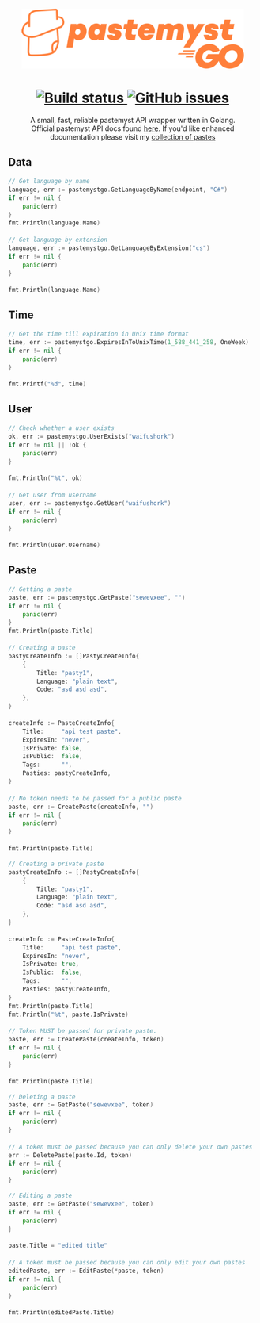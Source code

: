 <p align="center">
    <img width="450" src="logo.svg" alt="Logo" /><br>
</p>

<h1 align="center"> 
    <a href="https://github.com/WaifuShork/pastemyst-go/actions">
        <img alt="Build status" src="https://img.shields.io/github/workflow/status/WaifuShork/pastemyst-go/Go?label=BUILD%20STATUS&logo=github&style=for-the-badge">
    </a>
    <a href="https://github.com/WaifuShork/pastemyst-go/issues">
        <img alt="GitHub issues" src="https://img.shields.io/github/issues/WaifuShork/pastemyst-go?style=for-the-badge&logo=github">
    </a>
</h1>

<p align="center">
A small, fast, reliable pastemyst API wrapper written in Golang. </br>
Official pastemyst API docs found <a href="https://paste.myst.rs/api-docs/index">here</a>. If you'd like enhanced documentation please visit my <a href="https://paste.myst.rs/sewevxee">collection of pastes</a>
</p>

<h2> 
Data
</h2>

```go
// Get language by name
language, err := pastemystgo.GetLanguageByName(endpoint, "C#")
if err != nil {
    panic(err)
}
fmt.Println(language.Name)

// Get language by extension
language, err := pastemystgo.GetLanguageByExtension("cs")
if err != nil { 
    panic(err)
}

fmt.Println(language.Name)
```

<h2> 
Time
</h2>

```go
// Get the time till expiration in Unix time format
time, err := pastemystgo.ExpiresInToUnixTime(1_588_441_258, OneWeek)
if err != nil {
    panic(err)
}

fmt.Printf("%d", time)
```

<h2> 
User
</h2>

```go
// Check whether a user exists
ok, err := pastemystgo.UserExists("waifushork")
if err != nil || !ok { 
    panic(err)
}

fmt.Println("%t", ok)

// Get user from username
user, err := pastemystgo.GetUser("waifushork")
if err != nil {
    panic(err)
}

fmt.Println(user.Username)
```

<h2> 
Paste
</h2>

```go
// Getting a paste
paste, err := pastemystgo.GetPaste("sewevxee", "")
if err != nil {
    panic(err)
}
fmt.Println(paste.Title)

// Creating a paste
pastyCreateInfo := []PastyCreateInfo{
    {
        Title: "pasty1",
        Language: "plain text",
        Code: "asd asd asd",
    },
}

createInfo := PasteCreateInfo{
    Title:     "api test paste",
    ExpiresIn: "never",
    IsPrivate: false,
    IsPublic:  false,
    Tags:      "",
    Pasties: pastyCreateInfo,
}

// No token needs to be passed for a public paste
paste, err := CreatePaste(createInfo, "")
if err != nil { 
    panic(err)
}

fmt.Println(paste.Title)
```
```go
// Creating a private paste
pastyCreateInfo := []PastyCreateInfo{
    {
        Title: "pasty1",
        Language: "plain text",
        Code: "asd asd asd",
    },
}

createInfo := PasteCreateInfo{
    Title:     "api test paste",
    ExpiresIn: "never",
    IsPrivate: true,
    IsPublic:  false,
    Tags:      "",
    Pasties: pastyCreateInfo,
}
fmt.Println(paste.Title)
fmt.Println("%t", paste.IsPrivate)

// Token MUST be passed for private paste.
paste, err := CreatePaste(createInfo, token)
if err != nil { 
    panic(err)
}

fmt.Println(paste.Title)
```
```go
// Deleting a paste
paste, err := GetPaste("sewevxee", token)
if err != nil { 
    panic(err)
}

// A token must be passed because you can only delete your own pastes
err := DeletePaste(paste.Id, token)
if err != nil { 
    panic(err)
}
```
```go
// Editing a paste
paste, err := GetPaste("sewevxee", token)
if err != nil { 
    panic(err)
}

paste.Title = "edited title"

// A token must be passed because you can only edit your own pastes
editedPaste, err := EditPaste(*paste, token)
if err != nil {
    panic(err)
}

fmt.Println(editedPaste.Title)
```